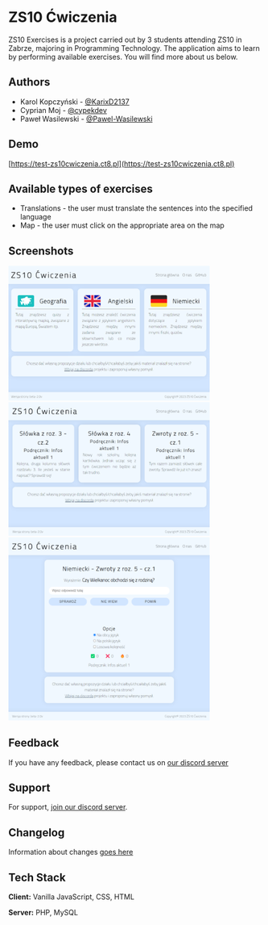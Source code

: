 # ZS10 Ćwiczenia

ZS10 Exercises is a project carried out by 3 students attending ZS10 in Zabrze, majoring in Programming Technology. 
The application aims to learn by performing available exercises. You will find more about us below.


## Authors

- Karol Kopczyński - [@KarixD2137](https://github.com/KarixD2137)
- Cyprian Moj - [@cypekdev](https://github.com/cypekdev)
- Paweł Wasilewski - [@Pawel-Wasilewski](https://github.com/Pawel-Wasilewski)


## Demo

[https://test-zs10cwiczenia.ct8.pl](https://test-zs10cwiczenia.ct8.pl)


## Available types of exercises

- Translations - the user must translate the sentences into the specified language
- Map - the user must click on the appropriate area on the map


## Screenshots

<img src="./screenshots/screenshot1.png" alt="App Screenshot" width="400">
<img src="./screenshots/screenshot2.png" alt="App Screenshot" width="400">
<img src="./screenshots/screenshot3.png" alt="App Screenshot" width="400">


## Feedback

If you have any feedback, please contact us on [our discord server](https://discord.gg/bDKD9GrTuX)


## Support

For support, [join our discord server](https://discord.gg/bDKD9GrTuX).


## Changelog

Information about changes [goes here](./CHANGELOG.md)


## Tech Stack

**Client:** Vanilla JavaScript, CSS, HTML

**Server:** PHP, MySQL
